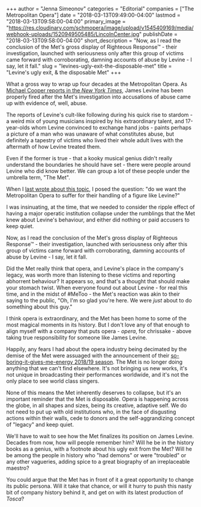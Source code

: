 +++
author = "Jenna Simeonov"
categories = "Editorial"
companies = ["The Metropolitan Opera"]
date = "2018-03-13T09:49:00-04:00"
lastmod = "2018-03-13T09:58:00-04:00"
primary_image = "https://res.cloudinary.com/schmopera/image/upload/v1545409169/media/webhook-uploads/1520949505485/LincolnCenter.jpg"
publishDate = "2018-03-13T09:58:00-04:00"
short_description = "Now, as I read the conclusion of the Met&#039;s gross display of Righteous Response™ - their investigation, launched with seriousness only after this group of victims came forward with corroborating, damning accounts of abuse by Levine - I say, let it fall."
slug = "levines-ugly-exit-the-disposable-met"
title = "Levine&#039;s ugly exit, &amp; the disposable Met"
+++

What a gross way to wrap up four decades at the Metropolitan Opera. As [Michael Cooper reports in the *New York Times*](https://www.nytimes.com/2018/03/12/arts/music/james-levine-metropolitan-opera.html), James Levine has been properly fired after the Met's investigation into accusations of abuse came up with evidence of, well, abuse.

The reports of Levine's cult-like following during his quick rise to stardom - a weird mix of young musicians inspired by his extraordinary talent, and 17-year-olds whom Levine convinced to exchange hand jobs - paints perhaps a picture of a man who was unaware of what constitutes abuse, but definitely a tapestry of victims who lived their whole adult lives with the aftermath of how Levine treated them.

Even if the former is true - that a kooky musical genius didn't really understand the boundaries he should have set - there were people around Levine who did know better. We can group a lot of these people under the umbrella term, "The Met".

When I [last wrote about this topic](/some-uncomfortable-questions-about-the-levine-business/), I posed the question: "do we want the Metropolitan Opera to suffer for their handling of a figure like Levine?"

I was insinuating, at the time, that we needed to consider the ripple effect of having a major operatic institution collapse under the rumblings that the Met knew about Levine's behaviour, and either did nothing or paid accusers to keep quiet. 

Now, as I read the conclusion of the Met's gross display of Righteous Response™ - their investigation, launched with seriousness only after this group of victims came forward with corroborating, damning accounts of abuse by Levine - I say, let it fall.

Did the Met really think that opera, and Levine's place in the company's legacy, was worth more than listening to these victims and reporting abhorrent behaviour? It appears so, and that's a thought that should make your stomach twist. When everyone found out about Levine - for real this time, and in the midst of #MeToo - the Met's reaction was akin to their saying to the public, "Oh, I'm so glad you're here. We were *just* about to do something about this guy."

I think opera is extraordinary, and the Met has been home to some of the most magical moments in its history. But I don't love any of that enough to align myself with a company that puts opera - *opera*, for chrissake - above taking true responsibility for someone like James Levine.

Happily, any fears I had about the opera industry being decimated by the demise of the Met were assuaged with the announcement of their [so-boring-it-gives-me-energy 2018/19 season](/the-mets-201819-seaszzzzzzzzz/). The Met is no longer doing anything that we can't find elsewhere. It's not bringing us new works, it's not unique in broadcasting their performances worldwide, and it's not the only place to see world class singers.

None of this means the Met inherently deserves to collapse, but it's an important reminder that the Met is disposable. Opera is happening across the globe, in all shapes and sizes, being its creative, adaptive self. We do not need to put up with old institutions who, in the face of disgusting actions within their walls, cede to donors and the self-aggrandizing concept of "legacy" and keep quiet.

We'll have to wait to see how the Met finalizes its position on James Levine. Decades from now, how will people remember him? Will he be in the history books as a genius, with a footnote about his ugly exit from the Met? Will he be among the people in history who "had demons" or were "troubled" or any other vagueries, adding spice to a great biography of an irreplaceable maestro?

You could argue that the Met has in front of it a great opportunity to change its public persona. Will it take that chance, or will it hurry to push this nasty bit of company history behind it, and get on with its latest production of *Tosca*?
